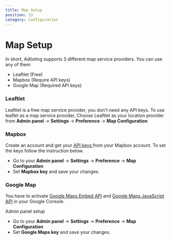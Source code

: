 ```yaml
---
title: Map Setup
position: 13
category: Configuration
---
```


# Map Setup

In short, Adlisting supports 3 different map service providers. You can use any of them

- Leaftlet (Free)
- Mapbox (Require API keys)
- Google Map (Required API keys)

### Leaftlet

Leaftlet is a free map service provider, you don't need any API keys. To use leaflet as a map service provider, Choose Leaftlet as your location provider from **Admin panel** -> **Settings** -> **Preference** -> **Map Configuration**

### Mapbox

Create an account and get your <a href="https://docs.mapbox.com/api/accounts/tokens/" target="_blank"> API keys </a> from your Mapbox account. To set the keys follow the instruction below.

- Go to your **Admin panel** -> **Settings** -> **Preference** -> **Map Configuration**
- Set **Mapbox key** and save your changes.

### Google Map

You have to activate [Google Maps Embed API](https://developers.google.com/maps/documentation/embed/guide) and [Google Maps JavaScript API](https://developers.google.com/maps/documentation/javascript/get-api-key#get-an-api-key) in your Google Console.

Admin panel setup

- Go to your **Admin panel** -> **Settings** -> **Preference** -> **Map Configuration**
- Set **Google Maps key** and save your changes.
